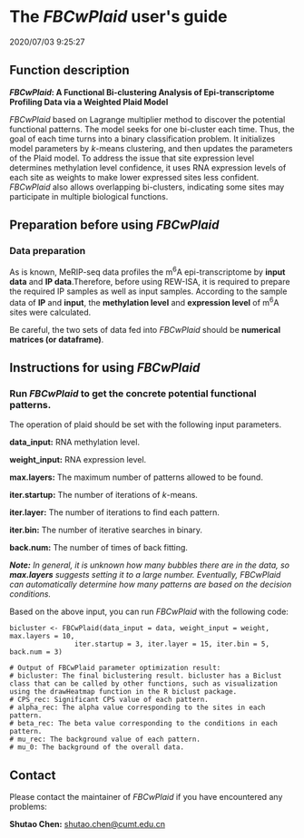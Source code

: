 # The *FBCwPlaid* user's guide #
2020/07/03 9:25:27  

## Function description ##
***FBCwPlaid*: A Functional Bi-clustering Analysis of Epi-transcriptome Profiling Data via a Weighted Plaid Model**

*FBCwPlaid*  based on Lagrange multiplier method  to discover the potential functional patterns. The model seeks for one bi-cluster each time. Thus, the goal of each time turns into a binary classification problem. It initializes model parameters by *k*-means clustering, and then updates the parameters of the Plaid model. To address the issue that site expression level determines methylation level confidence, it uses RNA expression levels of each site as weights to make lower expressed sites less confident. *FBCwPlaid* also allows overlapping bi-clusters, indicating some sites may participate in multiple biological functions.


## Preparation before using *FBCwPlaid*
### Data preparation ###
As is known, MeRIP-seq data profiles the m<sup>6</sup>A epi-transcriptome by **input data** and **IP data**.Therefore, before using REW-ISA, it is required to prepare the required IP samples as well as input samples. According to the sample data of **IP** and **input**, the **methylation level** and **expression level** of m<sup>6</sup>A sites were calculated.

Be careful, the two sets of data fed into *FBCwPlaid* should be **numerical matrices (or dataframe)**.


## Instructions for using *FBCwPlaid* ##
### Run *FBCwPlaid* to get the concrete potential functional patterns. ###

The operation of plaid should be set with the following input parameters.

**data_input:** RNA methylation level.

**weight_input:** RNA expression level.

**max.layers:** The maximum number of patterns allowed to be found.

**iter.startup:** The number of iterations of *k*-means.

**iter.layer:** The number of iterations to find each pattern.

**iter.bin:** The number of iterative searches in binary.

**back.num:** The number of times of back fitting.

***Note:** In general, it is unknown how many bubbles there are in the data, so **max.layers** suggests setting it to a large number. Eventually, FBCwPlaid can automatically determine how many patterns are based on the decision conditions.*

Based on the above input, you can run *FBCwPlaid* with the following code:

    bicluster <- FBCwPlaid(data_input = data, weight_input = weight, max.layers = 10, 
    		        iter.startup = 3, iter.layer = 15, iter.bin = 5, back.num = 3)

	# Output of FBCwPlaid parameter optimization result:
	# bicluster: The final biclustering result. bicluster has a Biclust class that can be called by other functions, such as visualization using the drawHeatmap function in the R biclust package.
	# CPS_rec: Significant CPS value of each pattern.
	# alpha_rec: The alpha value corresponding to the sites in each pattern.
	# beta_rec: The beta value corresponding to the conditions in each pattern.
	# mu_rec: The background value of each pattern.
    # mu_0: The background of the overall data.



## Contact ##
Please contact the maintainer of *FBCwPlaid* if you have encountered any problems:

**Shutao Chen:** shutao.chen@cumt.edu.cn
